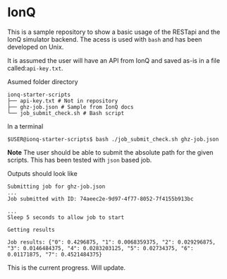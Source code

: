 # IonQ 

This is a sample repository to show a basic usage of the RESTapi and the IonQ simulator backend. The acess is used with `bash` and has been developed on Unix.

It is assumed the user will have an API from IonQ and saved as-is in a file called:`api-key.txt`. 

Asumed folder directory 
```
ionq-starter-scripts
├── api-key.txt # Not in repository
├── ghz-job.json # Sample from IonQ docs
└── job_submit_check.sh # Bash script
```

In a terminal 

```
$USER@ionq-starter-scripts$ bash ./job_submit_check.sh ghz-job.json
```

**Note**
The user should be able to submit the absolute path for the given scripts. This has been tested with `json` based job.

Outputs should look like

```
Submitting job for ghz-job.json
...
Job submitted with ID: 74aeec2e-9d97-4f77-8052-7f4155b913bc

...
Sleep 5 seconds to allow job to start

Getting results

Job results: {"0": 0.4296875, "1": 0.0068359375, "2": 0.029296875, "3": 0.0146484375, "4": 0.0283203125, "5": 0.02734375, "6": 0.01171875, "7": 0.4521484375}
```

This is the current progress. Will update.
